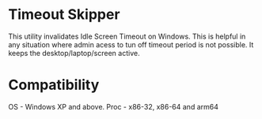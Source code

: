 # Timeout Skipper
This utility invalidates Idle Screen Timeout on Windows.
This is helpful in any situation where admin acess to tun off timeout period is not possible.
It keeps the desktop/laptop/screen active.

# Compatibility
OS - Windows XP and above.
Proc - x86-32, x86-64 and arm64
